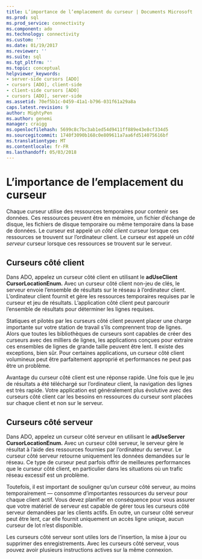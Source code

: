 ```yaml
---
title: L’importance de l’emplacement du curseur | Documents Microsoft
ms.prod: sql
ms.prod_service: connectivity
ms.component: ado
ms.technology: connectivity
ms.custom: ''
ms.date: 01/19/2017
ms.reviewer: ''
ms.suite: sql
ms.tgt_pltfrm: ''
ms.topic: conceptual
helpviewer_keywords:
- server-side cursors [ADO]
- cursors [ADO], client-side
- client-side cursors [ADO]
- cursors [ADO], server-side
ms.assetid: 70ef5b1c-0459-41a1-b796-031f61a29a8a
caps.latest.revision: 9
author: MightyPen
ms.author: genemi
manager: craigg
ms.openlocfilehash: 5699c8c7bc3ab1ed54d9411ff889e43e8cf334d5
ms.sourcegitcommit: 1740f3090b168c0e809611a7aa6fd514075616bf
ms.translationtype: MT
ms.contentlocale: fr-FR
ms.lasthandoff: 05/03/2018
---
```

# <a name="the-significance-of-cursor-location"></a>L’importance de l’emplacement du curseur
Chaque curseur utilise des ressources temporaires pour contenir ses données. Ces ressources peuvent être en mémoire, un fichier d’échange de disque, les fichiers de disque temporaire ou même temporaire dans la base de données. Le curseur est appelé un *côté client* curseur lorsque ces ressources se trouvent sur l’ordinateur client. Le curseur est appelé un *côté serveur* curseur lorsque ces ressources se trouvent sur le serveur.  
  
## <a name="client-side-cursors"></a>Curseurs côté client  
 Dans ADO, appelez un curseur côté client en utilisant le **adUseClient CursorLocationEnum.** Avec un curseur côté client non-jeu de clés, le serveur envoie l’ensemble de résultats sur le réseau à l’ordinateur client. L’ordinateur client fournit et gère les ressources temporaires requises par le curseur et jeu de résultats. L’application côté client peut parcourir l’ensemble de résultats pour déterminer les lignes requises.  
  
 Statiques et pilotés par les curseurs côté client peuvent placer une charge importante sur votre station de travail s’ils comprennent trop de lignes. Alors que toutes les bibliothèques de curseurs sont capables de créer des curseurs avec des milliers de lignes, les applications conçues pour extraire ces ensembles de lignes de grande taille peuvent être lent. Il existe des exceptions, bien sûr. Pour certaines applications, un curseur côté client volumineux peut être parfaitement approprié et performances ne peut pas être un problème.  
  
 Avantage du curseur côté client est une réponse rapide. Une fois que le jeu de résultats a été téléchargé sur l’ordinateur client, la navigation des lignes est très rapide. Votre application est généralement plus évolutive avec des curseurs côté client car les besoins en ressources du curseur sont placées sur chaque client et non sur le serveur.  
  
## <a name="server-side-cursors"></a>Curseurs côté serveur  
 Dans ADO, appelez un curseur côté serveur en utilisant le **adUseServer CursorLocationEnum.** Avec un curseur côté serveur, le serveur gère le résultat à l’aide des ressources fournies par l’ordinateur du serveur. Le curseur côté serveur retourne uniquement les données demandées sur le réseau. Ce type de curseur peut parfois offrir de meilleures performances que le curseur côté client, en particulier dans les situations où un trafic réseau excessif est un problème.  
  
 Toutefois, il est important de souligner qu’un curseur côté serveur, au moins temporairement — consomme d’importantes ressources du serveur pour chaque client actif. Vous devez planifier en conséquence pour vous assurer que votre matériel de serveur est capable de gérer tous les curseurs côté serveur demandées par les clients actifs. En outre, un curseur côté serveur peut être lent, car elle fournit uniquement un accès ligne unique, aucun curseur de lot n’est disponible.  
  
 Les curseurs côté serveur sont utiles lors de l’insertion, la mise à jour ou supprimer des enregistrements. Avec les curseurs côté serveur, vous pouvez avoir plusieurs instructions actives sur la même connexion.
